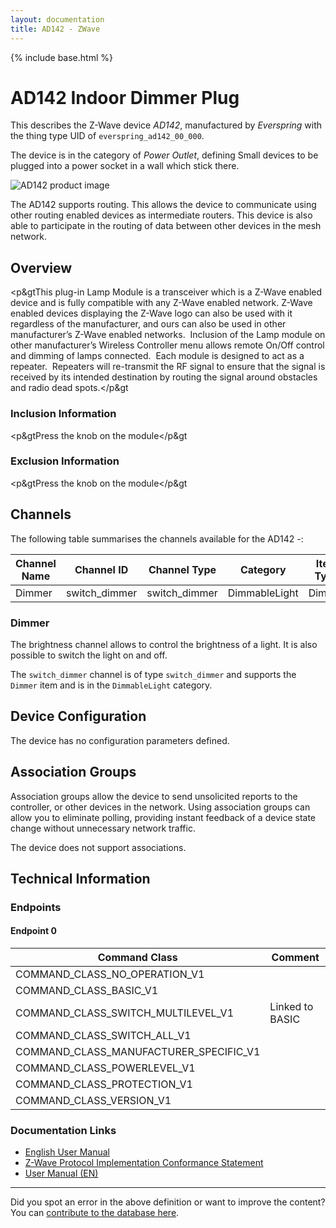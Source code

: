 ```yaml
---
layout: documentation
title: AD142 - ZWave
---
```


{% include base.html %}

# AD142 Indoor Dimmer Plug
This describes the Z-Wave device *AD142*, manufactured by *Everspring* with the thing type UID of ```everspring_ad142_00_000```.

The device is in the category of *Power Outlet*, defining Small devices to be plugged into a power socket in a wall which stick there.

![AD142 product image](https://opensmarthouse.org/zwavedatabase/25/image/)


The AD142 supports routing. This allows the device to communicate using other routing enabled devices as intermediate routers.  This device is also able to participate in the routing of data between other devices in the mesh network.

## Overview

<p&gtThis plug-in Lamp Module is a transceiver which is a Z-Wave enabled device and is fully compatible with any Z-Wave enabled network. Z-Wave enabled devices displaying the Z-Wave logo can also be used with it regardless of the manufacturer, and ours can also be used in other manufacturer’s Z-Wave enabled networks.  Inclusion of the Lamp module on other manufacturer’s Wireless Controller menu allows remote On/Off control and dimming of lamps connected.  Each module is designed to act as a repeater.  Repeaters will re-transmit the RF signal to ensure that the signal is received by its intended destination by routing the signal around obstacles and radio dead spots.</p&gt

### Inclusion Information

<p&gtPress the knob on the module</p&gt

### Exclusion Information

<p&gtPress the knob on the module</p&gt

## Channels

The following table summarises the channels available for the AD142 -:

| Channel Name | Channel ID | Channel Type | Category | Item Type |
|--------------|------------|--------------|----------|-----------|
| Dimmer | switch_dimmer | switch_dimmer | DimmableLight | Dimmer | 

### Dimmer
The brightness channel allows to control the brightness of a light.
            It is also possible to switch the light on and off.

The ```switch_dimmer``` channel is of type ```switch_dimmer``` and supports the ```Dimmer``` item and is in the ```DimmableLight``` category.



## Device Configuration

The device has no configuration parameters defined.

## Association Groups

Association groups allow the device to send unsolicited reports to the controller, or other devices in the network. Using association groups can allow you to eliminate polling, providing instant feedback of a device state change without unnecessary network traffic.

The device does not support associations.
## Technical Information

### Endpoints

#### Endpoint 0

| Command Class | Comment |
|---------------|---------|
| COMMAND_CLASS_NO_OPERATION_V1| |
| COMMAND_CLASS_BASIC_V1| |
| COMMAND_CLASS_SWITCH_MULTILEVEL_V1| Linked to BASIC|
| COMMAND_CLASS_SWITCH_ALL_V1| |
| COMMAND_CLASS_MANUFACTURER_SPECIFIC_V1| |
| COMMAND_CLASS_POWERLEVEL_V1| |
| COMMAND_CLASS_PROTECTION_V1| |
| COMMAND_CLASS_VERSION_V1| |

### Documentation Links

* [English User Manual](https://opensmarthouse.org/zwavedatabase/25/Everspring---AN142-Plug-in-dimmer.pdf)
* [Z-Wave Protocol Implementation Conformance Statement](https://opensmarthouse.org/zwavedatabase/25/ZC08-09070010.pdf)
* [User Manual (EN)](https://opensmarthouse.org/zwavedatabase/25/EVR-AD142-MANUEL-US.pdf)

---

Did you spot an error in the above definition or want to improve the content?
You can [contribute to the database here](https://opensmarthouse.org/zwavedatabase/25).
